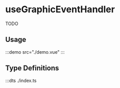 # useGraphicEventHandler

TODO

## Usage

:::demo src="./demo.vue"
:::

## Type Definitions

:::dts ./index.ts
